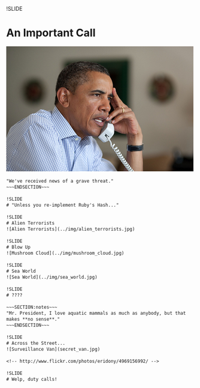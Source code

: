 !SLIDE
# An Important Call
![Call from the President](presidential_call.jpg)

~~~SECTION:notes~~~
"We've received news of a grave threat."
~~~ENDSECTION~~~

!SLIDE
# "Unless you re-implement Ruby's Hash..."

!SLIDE
# Alien Terrorists
![Alien Terrorists](../img/alien_terrorists.jpg)

!SLIDE
# Blow Up
![Mushroom Cloud](../img/mushroom_cloud.jpg)

!SLIDE
# Sea World
![Sea World](../img/sea_world.jpg)

!SLIDE
# ????

~~~SECTION:notes~~~
"Mr. President, I love aquatic mammals as much as anybody, but that makes **no sense**."
~~~ENDSECTION~~~

!SLIDE
# Across the Street...
![Surveillance Van](secret_van.jpg)

<!-- http://www.flickr.com/photos/eridony/4969156992/ -->

!SLIDE
# Welp, duty calls!
